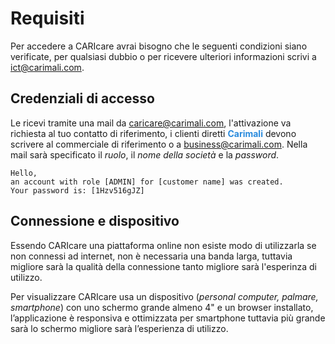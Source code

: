# Requisiti

Per accedere a CARIcare avrai bisogno che le seguenti condizioni siano verificate, per qualsiasi dubbio o per ricevere ulteriori informazioni scrivi a ict@carimali.com.

## Credenziali di accesso

Le ricevi tramite una mail da caricare@carimali.com, l'attivazione va richiesta al tuo contatto di riferimento, i clienti diretti **<span style="color:#2A8BDD">Carimali</span>** devono scrivere al commerciale di riferimento o a business@carimali.com.
Nella mail sarà specificato il *ruolo*, il *nome della società* e la *password*.


```ESEMPIO
Hello,
an account with role [ADMIN] for [customer name] was created.
Your password is: [1Hzv516gJZ]
```

## Connessione e dispositivo

Essendo CARIcare una piattaforma online non esiste modo di utilizzarla se non connessi ad internet, non è necessaria una banda larga, tuttavia migliore sarà la qualità della connessione tanto migliore sarà l'esperinza di utilizzo.

Per visualizzare CARIcare usa un dispositivo (*personal computer, palmare, smartphone*) con uno schermo grande almeno 4" e un browser installato, l’applicazione è responsiva e ottimizzata per smartphone tuttavia più grande sarà lo schermo migliore sarà l’esperienza di utilizzo.


